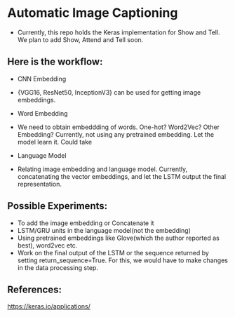 # Automatic Image Captioning

- Currently, this repo holds the Keras implementation for Show and Tell. We plan to
  add Show, Attend and Tell soon.

## Here is the workflow:
* CNN Embedding
- {VGG16, ResNet50, InceptionV3} can be used for getting image embeddings.

* Word Embedding
- We need to obtain embeddding of words. 
  One-hot? Word2Vec? Other Embedding?
  Currently, not using any pretrained embedding. Let the model learn it.
  Could take

* Language Model
- Relating image embedding and language model. Currently, concatenating the
  vector embeddings, and let the LSTM output the final representation.

## Possible Experiments:

- To add the image embedding or Concatenate it
- LSTM/GRU units in the language model(not the embedding)
- Using pretrained embeddings like Glove(which the author reported as best),
  word2vec etc.
- Work on the final output of the LSTM or the sequence returned by setting
  return_sequence=True. For this, we would have to make changes in the data
  processing step.

## References:
https://keras.io/applications/
